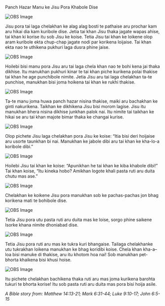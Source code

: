 Panch Hazar Manu ke Jisu Pora Khabole Dise

![OBS Image](https://cdn.door43.org/obs/jpg/360px/obs-en-30-01.jpg)

Jisu pora tai laga chelakhan ke alag alag bosti te pathaise aru prochar kam aru hikai dia kam kuribole dise. Jetia tai khan Jisu thaka jagate wapas ahise, tai khan ki korise itu sob Jisu ke koise. Tetia Jisu tai khan ke loikene olop aram kuribole ekta chup-chap jagate nodi par korikena loijaise. Tai khan ekta nao te uthikena pukhuri laga dusra phine jaise.

![OBS Image](https://cdn.door43.org/obs/jpg/360px/obs-en-30-02.jpg)

Hoilebi bisi manu pora Jisu aru tai laga chela khan nao te bohi kena jai thaka dikhise. Itu manukhan pukhuri kinar te tai khan piche kurikena polai thakise tai khan he age punchibole nimite. Jetia Jisu aru tai laga chelakhan ta-te punchise, manukhan bisi joma hoikena tai khan ke rukhi thakise. 

![OBS Image](https://cdn.door43.org/obs/jpg/360px/obs-en-30-03.jpg)

Ta-te manu joma huwa panch hazar nisina thakise, maiki aru bachakhan ke ginti nakurikena. Taikhan ke dikhikena Jisu bisi morom lagise.  Jisu itu manukhan bhera nisina dikhise junkhan palok nai. Itu nimite tai taikhan ke hikai se aru tai khan majote bimar thaka ke changai kurise. 

![OBS Image](https://cdn.door43.org/obs/jpg/360px/obs-en-30-04.jpg)

Olop pichete Jisu laga chelakhan pora Jisu ke koise: “Itia bisi deri hoijaise aru usorte taunkhan bi nai. Manukhan ke jabole dibi aru tai khan ke kha-lo-a koribole dibi.”

![OBS Image](https://cdn.door43.org/obs/jpg/360px/obs-en-30-05.jpg)

Hoilebi Jisu tai khan ke koise: “Apunikhan he tai khan ke kiba khabole dibi!” Tai khan koise, “Itu kineka hobo? Amikhan logote khali pasta ruti aru duita chutu mas ase.”

![OBS Image](https://cdn.door43.org/obs/jpg/360px/obs-en-30-06.jpg)

Chelakhan ke koikene Jisu pora manukhan sob ke pachas-pachas jon bhag korikena mati te bohibole dise. 

![OBS Image](https://cdn.door43.org/obs/jpg/360px/obs-en-30-07.jpg)

Tetia Jisu pora utu pasta ruti aru duita mas ke loise, sorgo phine saikene Isorke khana nimite dhoniabad dise. 

![OBS Image](https://cdn.door43.org/obs/jpg/360px/obs-en-30-08.jpg)

Tetia Jisu pora ruti aru mas ke tukra kuri bhangaise.  Tailaga chelakhanke utu tukrakhan loikena manukhan ke bhag koridibi koise. Chela khan kha-a–loa bisi manuke di thakise, aru itu khotom hoa nai! Sob manukhan pet-bhorta khaikena bisi khusi hoise. 

![OBS Image](https://cdn.door43.org/obs/jpg/360px/obs-en-30-09.jpg)

Itu pichete chelakhan bachikena thaka ruti aru mas joma kurikena barohta tukuri te bhorta korise! Itu sob pasta ruti aru duita mas pora bisi hoija asile. 

_A Bible story from: Matthew 14:13-21; Mark 6:31-44; Luke 9:10-17; John 6:5-15_

